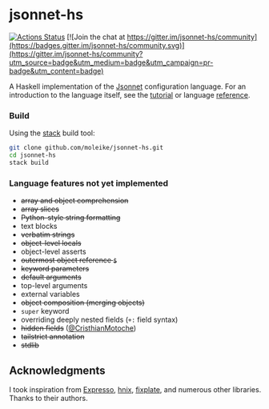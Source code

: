 # jsonnet-hs

[![Actions Status](https://github.com/moleike/jsonnet-hs/workflows/build/badge.svg)](https://github.com/moleike/jsonnet-hs/actions) [![Join the chat at https://gitter.im/jsonnet-hs/community](https://badges.gitter.im/jsonnet-hs/community.svg)](https://gitter.im/jsonnet-hs/community?utm_source=badge&utm_medium=badge&utm_campaign=pr-badge&utm_content=badge)

A Haskell implementation of the [Jsonnet][jsonnet] configuration language. 
For an introduction to the language itself, see the [tutorial][tutorial] or language [reference][reference].

[jsonnet]: https://jsonnet.org/
[tutorial]: https://jsonnet.org/learning/tutorial.html
[reference]: https://jsonnet.org/ref/language.html

### Build

Using the [stack][stack] build tool:

```bash
git clone github.com/moleike/jsonnet-hs.git
cd jsonnet-hs
stack build
```
[stack]: https://docs.haskellstack.org/en/stable/README


### Language features not yet implemented

- ~~array and object comprehension~~
- ~~array slices~~
- ~~Python-style string formatting~~
- text blocks 
- ~~verbatim strings~~
- ~~object-level locals~~
- object-level asserts
- ~~outermost object reference `$`~~
- ~~keyword parameters~~
- ~~default arguments~~
- top-level arguments
- external variables
- ~~object composition (merging objects)~~
- `super` keyword
- overriding deeply nested fields (`+:` field syntax)
- ~~hidden fields~~ ([@CristhianMotoche](https://github.com/CristhianMotoche))
- ~~tailstrict annotation~~
- ~~stdlib~~

[//]: # "Implementation overview"


## Acknowledgments
I took inspiration from [Expresso][Expresso], [hnix][hnix], [fixplate][fixplate], and numerous other libraries. Thanks to their authors.

[Expresso]: https://github.com/willtim/Expresso
[hnix]: https://github.com/haskell-nix/hnix
[fixplate]: https://hackage.haskell.org/package/fixplate
